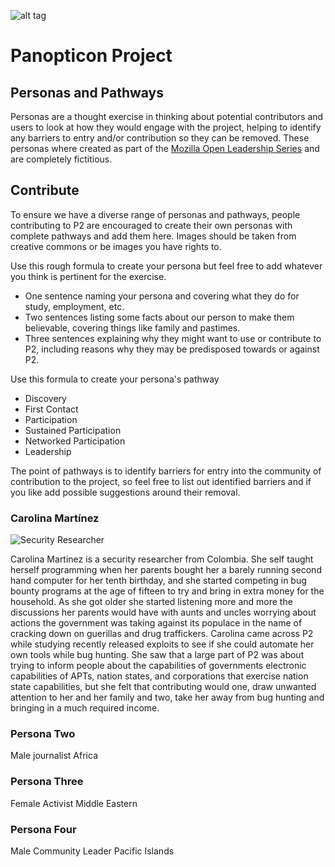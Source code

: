 ![alt tag](https://user-images.githubusercontent.com/24201238/29351849-9c3087b4-82b8-11e7-8fed-350e3b8b4945.png)

# Panopticon Project

## Personas and Pathways

Personas are a thought exercise in thinking about potential contributors and users to look at how they would engage with the project, helping to identify any barriers to entry and/or contribution so they can be removed. These personas where created as part of the [Mozilla Open Leadership Series](https://mozilla.github.io/open-leadership-training-series/articles/building-communities-of-contributors/bring-on-contributors-using-personas-and-pathways/) and are completely fictitious. 

## Contribute

To ensure we have a diverse range of personas and pathways, people contributing to P2 are encouraged to create their own personas with complete pathways and add them here. Images should be taken from creative commons or be images you have rights to.

Use this rough formula to create your persona but feel free to add whatever you think is pertinent for the exercise.
* One sentence naming your persona and covering what they do for study, employment, etc.
* Two sentences listing some facts about our person to make them believable, covering things like family and pastimes.
* Three sentences explaining why they might want to use or contribute to P2, including reasons why they may be predisposed towards or against P2.

Use this formula to create your persona's pathway

* Discovery
* First Contact
* Participation
* Sustained Participation
* Networked Participation
* Leadership

The point of pathways is to identify barriers for entry into the community of contribution to the project, so feel free to list out identified barriers and if you like add possible suggestions around their removal.

### Carolina Martínez

![Security Researcher](https://media.defense.gov/2017/Sep/14/2001809618/1200/900/0/160824-M-PS017-857L.JPG)

Carolina Martinez is a security researcher from Colombia. She self taught herself programming when her parents bought her a barely running second hand computer for her tenth birthday, and she started competing in bug bounty programs at the age of fifteen to try and bring in extra money for the household. As she got older she started listening more and more the discussions her parents would have with aunts and uncles worrying about actions the government was taking against its populace in the name of cracking down on guerillas and drug traffickers. Carolina came across P2 while studying recently released exploits to see if she could automate her own tools while bug hunting. She saw that a large part of P2 was about trying to inform people about the capabilities of governments electronic capabilities of APTs, nation states, and corporations that exercise nation state capabilities, but she felt that contributing would one, draw unwanted attention to her and her family and two, take her away from bug hunting and bringing in a much required income.

### Persona Two
Male journalist Africa

### Persona Three
Female Activist Middle Eastern

### Persona Four
Male Community Leader Pacific Islands
